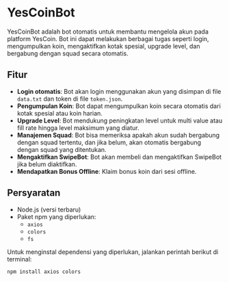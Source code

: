 # YesCoinBot

YesCoinBot adalah bot otomatis untuk membantu mengelola akun pada platform YesCoin. Bot ini dapat melakukan berbagai tugas seperti login, mengumpulkan koin, mengaktifkan kotak spesial, upgrade level, dan bergabung dengan squad secara otomatis.

## Fitur
- **Login otomatis**: Bot akan login menggunakan akun yang disimpan di file `data.txt` dan token di file `token.json`.
- **Pengumpulan Koin**: Bot dapat mengumpulkan koin secara otomatis dari kotak spesial atau koin harian.
- **Upgrade Level**: Bot mendukung peningkatan level untuk multi value atau fill rate hingga level maksimum yang diatur.
- **Manajemen Squad**: Bot bisa memeriksa apakah akun sudah bergabung dengan squad tertentu, dan jika belum, akan otomatis bergabung dengan squad yang ditentukan.
- **Mengaktifkan SwipeBot**: Bot akan membeli dan mengaktifkan SwipeBot jika belum diaktifkan.
- **Mendapatkan Bonus Offline**: Klaim bonus koin dari sesi offline.
  
## Persyaratan

- Node.js (versi terbaru)
- Paket npm yang diperlukan:
  - `axios`
  - `colors`
  - `fs`

Untuk menginstal dependensi yang diperlukan, jalankan perintah berikut di terminal:

```bash
npm install axios colors
